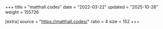 +++
title = "matthall.codes"
date = "2022-03-22"
updated = "2025-10-26"
weight = 155726

[extra]
source = "https://matthall.codes/"
ratio = 4
size = 152
+++
